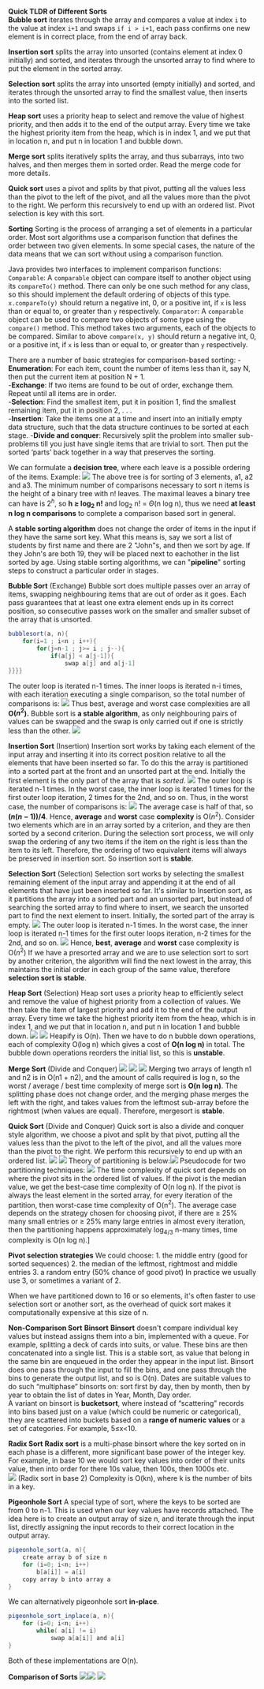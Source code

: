 **Quick TLDR of Different Sorts**  
**Bubble sort** iterates through the array and compares a value at index `i` to the value at index `i+1` and swaps `if i > i+1`, each pass confirms one new element is in correct place, from the end of array back.

**Insertion sort** splits the array into unsorted (contains element at index 0 initially) and sorted, and iterates through the unsorted array to find where to put the element in the sorted array.

**Selection sort** splits the array into unsorted (empty initially) and sorted, and iterates through the unsorted array to find the smallest value, then inserts into the sorted list.

**Heap sort** uses a priority heap to select and remove the value of highest priority, and then adds it to the end of the output array. Every time we take the highest priority item from the heap, which is in index 1, and we put that in location n, and put n in location 1 and bubble down.

**Merge sort** splits iteratively splits the array, and thus subarrays, into two halves, and then merges them in sorted order. Read the merge code for more details.

**Quick sort** uses a pivot and splits by that pivot, putting all the values less than the pivot to the left of the pivot, and all the values more than the pivot to the right. We perform this recursively to end up with an ordered list. Pivot selection is key with this sort.

**Sorting**
Sorting is the process of arranging a set of elements in a particular order. Most sort algorithms use a comparison function that defines the order between two given elements. In some special cases, the nature of the data means that we can sort without using a comparison function.

Java provides two interfaces to implement comparison functions:
`Comparable`: A `comparable` object can compare itself to another object using its `compareTo()` method. There can only be one such method for any class, so this should implement the default ordering of objects of this type. `x.compareTo(y)` should return a negative int, 0, or a positive int, if `x` is less than or equal to, or greater than `y` respectively.
`Comparator`: A `comparable` object can be used to compare two objects of some type using the `compare()` method. This method takes two arguments, each of the objects to be compared. Similar to above `compare(x, y)` should return a negative int, 0, or a positive int, if `x` is less than or equal to, or greater than `y` respectively. 

There are a number of basic strategies for comparison-based sorting:
	-**Enumeration**: For each item, count the number of items less than it, say N, then put the current item at position N + 1.  
	-**Exchange**: If two items are found to be out of order, exchange them. Repeat until all items are in order.  
	-**Selection**: Find the smallest item, put it in position 1, find the smallest remaining item, put it in position 2, . . .  
	-**Insertion**: Take the items one at a time and insert into an initially empty data structure, such that the data structure continues to be sorted at each stage. 
	-**Divide and conquer**: Recursively split the problem into smaller sub-problems till you just have single items that are trivial to sort. Then put the sorted ‘parts’ back together in a way that preserves the sorting.

We can formulate a **decision tree**, where each leave is a possible ordering of the items. Example: 
![](Images/chrome_iFaaKwtpyY.png)
The above tree is for sorting of 3 elements, a1, a2 and a3.
The minimum number of comparisons necessary to sort n items is the height of a binary tree with n! leaves. The maximal leaves a binary tree can have is $2^h$, so **h $\ge$ log$_2$ n!** and log$_2$ n! = $\Theta$(n log n), thus we need **at least n log n comparisons** to complete a comparison based sort in general.

A **stable sorting algorithm** does not change the order of items in the input if they have the same sort key. What this means is, say we sort a list of students by first name and there are 2 "John"s, and then we sort by age. If they John's are both 19, they will be placed next to eachother in the list sorted by age. 
Using stable sorting algorithms, we can "**pipeline**" sorting steps to construct a particular order in stages.

**Bubble Sort** (Exchange)
Bubble sort does multiple passes over an array of items, swapping neighbouring items that are out of order as it goes. Each pass guarantees that at least one extra element ends up in its correct position, so consecutive passes work on the smaller and smaller subset of the array that is unsorted.
```java
bubblesort(a, n){
	for(i=1 ; i<n ; i++){
		for(j=n-1 ; j>= i ; j--){
			if(a[j] < a[j-1]){
				swap a[j] and a[j-1]
}}}}
```
The outer loop is iterated n-1 times. The inner loops is iterated n-i times, with each iteration executing a single comparison, so the total number of comparisons is:
![](Images/chrome_oVZRIlnpy7.jpg)
Thus best, average and worst case complexities are all **O($n^2$).** Bubble sort is **a stable algorithm**, as only neighbouring pairs of values can be swapped and the swap is only carried out if one is strictly less than the other.
![](Images/XNbE0.gif)

**Insertion Sort** (Insertion)
Insertion sort works by taking each element of the input array and inserting it into its correct position relative to all the elements that have been inserted so far. To do this the array is partitioned into a sorted part at the front and an unsorted part at the end. Initially the first element is the only part of the array that is *sorted*. 
![](Images/Pasted%20image%2020221114162848.png)
The outer loop is iterated n-1 times. In the worst case, the inner loop is iterated 1 times for the first outer loop iteration, 2 times for the 2nd, and so on. Thus, in the worst case, the number of comparisons is:
![](Images/chrome_g6BkZ2H12E.jpg)
The average case is half of that, so **$(n(n-1))/4$**. Hence, **average** and **worst** case **complexity** is O($n^2$).
Consider two elements which are in an array sorted by a criterion, and they are then sorted by a second criterion. During the selection sort process, we will only swap the ordering of any two items if the item on the right is less than the item to its left. Therefore, the ordering of two equivalent items will always be preserved in insertion sort. So insertion sort is **stable**.

**Selection Sort** (Selection)
Selection sort works by selecting the smallest remaining element of the input array and appending it at the end of all elements that have just been inserted so far. It's similar to Insertion sort, as it partitions the array into a sorted part and an unsorted part, but instead of searching the sorted array to find where to insert, we search the unsorted part to find the next element to insert.
Initially, the sorted part of the array is empty.
![](Images/Pasted%20image%2020221114170642.png)
The outer loop is iterated n-1 times. In the worst case, the inner loop is iterated n-1 times for the first outer loops iteration, n-2 times for the 2nd, and so on. ![](Images/chrome_jhmZJgy8Z8.jpg)
Hence, **best**, **average** and **worst** case complexity is O($n^2$)
If we have a presorted array and we are to use selection sort to sort by another criterion, the algorithm will find the next lowest in the array, this maintains the initial order in each group of the same value, therefore **selection sort is** **stable**.

**Heap Sort** (Selection)
Heap sort uses a priority heap to efficiently select and remove the value of highest priority from a collection of values. We then take the item of largest priority and add it to the end of the output array. Every time we take the highest priority item from the heap, which is in index 1, and we put that in location n, and put n in location 1 and bubble down.
![](Images/chrome_UTRrY497Km.jpg)
![](Images/Heap_sort_example.gif)
Heapify is O(n). Then we have to do n bubble down operations, each of complexity O(log n) which gives a cost of **O(n log n)** in total. The bubble down operations reorders the initial list, so this is **unstable**.

**Merge Sort** (Divide and Conquer)
![](Images/Pasted%20image%2020221115151840.png)
 ![](Images/chrome_CS35HVAyIA.png)
 ![](Images/Pasted%20image%2020221115214652.png)
Merging two arrays of length n1 and n2 is in O(n1 + n2), and the amount of calls required is log n, so the worst / average / best time complexity of merge sort is **O(n log n)**. 
The splitting phase does not change order, and the merging phase merges the left with the right, and takes values from the leftmost sub-array before the rightmost (when values are equal). Therefore, mergesort is **stable**.

**Quick Sort** (Divide and Conquer)
Quick sort is also a divide and conquer style algorithm, we choose a pivot and split by that pivot, putting all the values less than the pivot to the left of the pivot, and all the values more than the pivot to the right. We perform this recursively to end up with an ordered list.
![](Images/chrome_qhGNNBZQFg.jpg)
![](Images/chrome_RWOv25P9qu.jpg)
Theory of partitioning is below:![](Images/chrome_5IGe5hvlyF.jpg)
Pseudocode for two partitioning techniques:
![](Images/Pasted%20image%2020221116174838.png)
The time complexity of quick sort depends on where the pivot sits in the ordered list of values. If the pivot is the median value, we get the best-case time complexity of O(n log n). If the pivot is always the least element in the sorted array, for every iteration of the partition, then worst-case time complexity of O(n$^2$).
The average case depends on the strategy chosen for choosing pivot, if there are $\geq$ 25% many small entries or $\geq$ 25% many large entries in almost every iteration, then the partitioning happens approximately log$_{4/3}$ n-many times, time complexity is O(n log n).]

**Pivot selection strategies**
We could choose:
	1. the middle entry (good for sorted sequences)
	2. the median of the leftmost, rightmost and middle entries
	3. a random entry (50% chance of good pivot)
In practice we usually use 3, or sometimes a variant of 2.

When we have partitioned down to 16 or so elements, it's often faster to use selection sort or another sort, as the overhead of quick sort makes it computationally expensive at this size of n.

**Non-Comparison Sort**
**Binsort**
**Binsort** doesn't compare individual key values but instead assigns them into a bin, implemented with a queue. For example, splitting a deck of cards into suits, or value. These bins are then concatenated into a single list. This is a stable sort, as value that belong in the same bin are enqueued in the order they appear in the input list. Binsort does one pass through the input to fill the bins, and one pass through the bins to generate the output list, and so is O(n).
Dates are suitable values to do such “multiphase” binsorts on: sort first by day, then by month, then by year to obtain the list of dates in Year, Month, Day order.  
A variant on binsort is **bucketsort**, where instead of “scattering” records into bins based just on a value (which could be numeric or categorical), they are scattered into buckets based on a **range of numeric** **values** or a set of categories. For example, 5$\le$x<10.

**Radix Sort**
**Radix sort** is a multi-phase binsort where the key sorted on in each phase is a different, more significant base power of the integer key. For example, in base 10 we would sort key values into order of their units value, then into order for there 10s value, then 100s, then 1000s etc.  
![](Images/chrome_ruoUscGbWB.png)
(Radix sort in base 2)
Complexity is O(kn), where k is the number of bits in a key. 

**Pigeonhole Sort**
A special type of sort, where the keys to be sorted are from 0 to n-1. This is used when our key values have records attached. The idea here is to create an output array of size n, and iterate through the input list, directly assigning the input records to their correct location in the output array.
```java
pigeonhole_sort(a, n){
	create array b of size n
	for (i=0; i<n; i++)
		b[a[i]] = a[i] 
	copy array b into array a
}
```
We can alternatively pigeonhole sort **in-place**.
```java
pigeonhole_sort_inplace(a, n){
	for (i=0; i<n; i++)
		while( a[i] != i)
			swap a[a[i]] and a[i]
}
```
Both of these implementations are O(n).

**Comparison of Sorts**
![](Images/chrome_yrwUT1gDuO.png)![](Images/chrome_6aDsfTvrtY.png)
![](Images/chrome_9cse6RUrv8.png)
